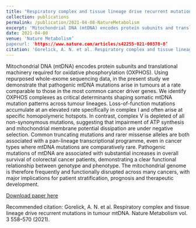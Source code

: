 ```yaml
---
title: "Respiratory complex and tissue lineage drive recurrent mutations in tumour mtDNA"
collection: publications
permalink: /publication/2021-04-08-NatureMetabolism
excerpt: 'Mitochondrial DNA (mtDNA) encodes protein subunits and translational machinery required for oxidative phosphorylation (OXPHOS). Using repurposed whole-exome sequencing data, in the present study we demonstrate that pathogenic mtDNA mutations arise in tumours at a rate comparable to those in the most common cancer driver genes. We identify OXPHOS complexes as critical determinants shaping somatic mtDNA mutation patterns across tumour lineages. Loss-of-function mutations accumulate at an elevated rate specifically in complex I and often arise at specific homopolymeric hotspots. In contrast, complex V is depleted of all non-synonymous mutations, suggesting that impairment of ATP synthesis and mitochondrial membrane potential dissipation are under negative selection. Common truncating mutations and rarer missense alleles are both associated with a pan-lineage transcriptional programme, even in cancer types where mtDNA mutations are comparatively rare. Pathogenic mutations of mtDNA are associated with substantial increases in overall survival of colorectal cancer patients, demonstrating a clear functional relationship between genotype and phenotype. The mitochondrial genome is therefore frequently and functionally disrupted across many cancers, with major implications for patient stratification, prognosis and therapeutic development.'
date: 2021-04-08
venue: 'Nature Metabolism’
paperurl: 'https://www.nature.com/articles/s42255-021-00378-8’
citation: 'Gorelick, A. N. et al. Respiratory complex and tissue lineage drive recurrent mutations in tumour mtDNA. Nature Metabolism vol. 3 558–570 (2021).'
---
```

Mitochondrial DNA (mtDNA) encodes protein subunits and translational machinery required for oxidative phosphorylation (OXPHOS). Using repurposed whole-exome sequencing data, in the present study we demonstrate that pathogenic mtDNA mutations arise in tumours at a rate comparable to those in the most common cancer driver genes. We identify OXPHOS complexes as critical determinants shaping somatic mtDNA mutation patterns across tumour lineages. Loss-of-function mutations accumulate at an elevated rate specifically in complex I and often arise at specific homopolymeric hotspots. In contrast, complex V is depleted of all non-synonymous mutations, suggesting that impairment of ATP synthesis and mitochondrial membrane potential dissipation are under negative selection. Common truncating mutations and rarer missense alleles are both associated with a pan-lineage transcriptional programme, even in cancer types where mtDNA mutations are comparatively rare. Pathogenic mutations of mtDNA are associated with substantial increases in overall survival of colorectal cancer patients, demonstrating a clear functional relationship between genotype and phenotype. The mitochondrial genome is therefore frequently and functionally disrupted across many cancers, with major implications for patient stratification, prognosis and therapeutic development.

[Download paper here](https://www.nature.com/articles/s42255-021-00378-8)

Recommended citation: Gorelick, A. N. et al. Respiratory complex and tissue lineage drive recurrent mutations in tumour mtDNA. Nature Metabolism vol. 3 558–570 (2021).
